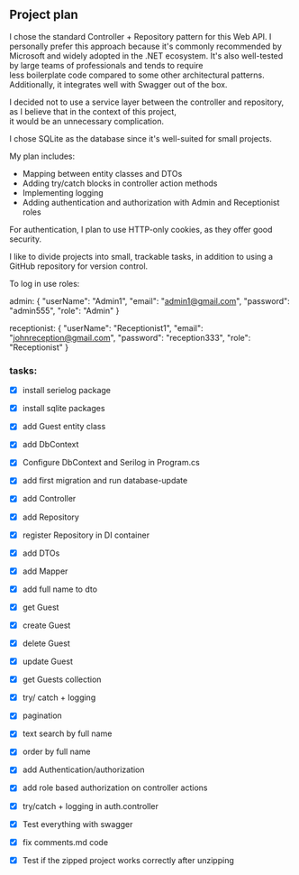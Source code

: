 ﻿## Project plan

I chose the standard Controller + Repository pattern for this Web API. I personally prefer this approach because it's commonly recommended by   
Microsoft and widely adopted in the .NET ecosystem. It's also well-tested by large teams of professionals and tends to require  
less boilerplate code compared to some other architectural patterns. Additionally, it integrates well with Swagger out of the box.  

I decided not to use a service layer between the controller and repository, as I believe that in the context of this project,  
it would be an unnecessary complication.  

I chose SQLite as the database since it's well-suited for small projects.  

My plan includes:

- Mapping between entity classes and DTOs
- Adding try/catch blocks in controller action methods 
- Implementing logging
- Adding authentication and authorization with Admin and Receptionist roles

For authentication, I plan to use HTTP-only cookies, as they offer good security.

I like to divide projects into small, trackable tasks, in addition to using a GitHub repository for version control.

To log in use roles:

admin:
{
  "userName": "Admin1",
  "email": "admin1@gmail.com",
  "password": "admin555",
  "role": "Admin"
}

receptionist:
{
  "userName": "Receptionist1",
  "email": "johnreception@gmail.com",
  "password": "reception333",
  "role": "Receptionist"
}


### tasks:

- [x] install serielog package
- [x] install sqlite packages
- [x] add Guest entity class 
- [x] add DbContext
- [x] Configure DbContext and Serilog in Program.cs
- [x] add first migration and run database-update  
- [x] add Controller
- [x] add Repository
- [x] register Repository in DI container
- [x] add DTOs
- [x] add Mapper

- [x] add full name to dto

- [x] get Guest
- [x] create Guest
- [x] delete Guest
- [x] update Guest
- [x] get Guests collection

- [x] try/ catch + logging
- [x] pagination
- [x] text search by full name
- [x] order by full name

- [x] add Authentication/authorization
- [x] add role based authorization on controller actions
- [x] try/catch + logging in auth.controller

- [x] Test everything with swagger
- [x] fix comments.md code
- [x] Test if the zipped project works correctly after unzipping
